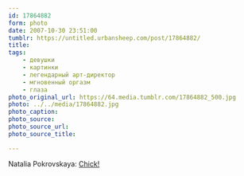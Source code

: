 ```yaml
---
id: 17864882
form: photo
date: 2007-10-30 23:51:00
tumblr: https://untitled.urbansheep.com/post/17864882/
title:
tags:
    - девушки
    - картинки
    - легендарный арт-директор
    - мгновенный оргазм
    - глаза
photo_original_url: https://64.media.tumblr.com/17864882_500.jpg
photo: ../../media/17864882.jpg
photo_caption:
photo_source:
photo_source_url:
photo_source_title:

---
```


<p>Natalia Pokrovskaya: <a href="http://flickr.com/photos/shane_tracey/1805854520/">Chick!</a></p>
